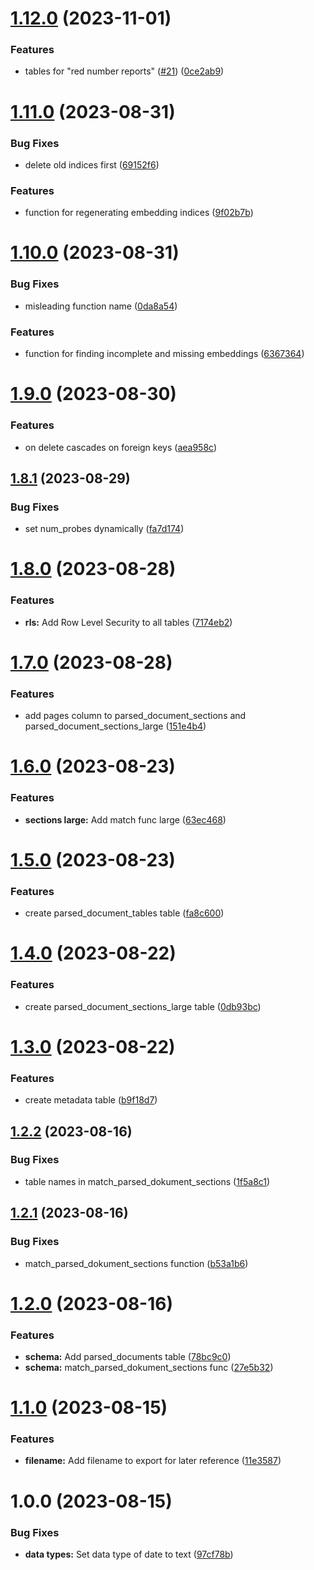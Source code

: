 # [1.12.0](https://github.com/technologiestiftung/ki-anfragen-supabase/compare/v1.11.0...v1.12.0) (2023-11-01)


### Features

* tables for "red number reports" ([#21](https://github.com/technologiestiftung/ki-anfragen-supabase/issues/21)) ([0ce2ab9](https://github.com/technologiestiftung/ki-anfragen-supabase/commit/0ce2ab958ef668c795347d39722f496afe7712d9))

# [1.11.0](https://github.com/technologiestiftung/ki-anfragen-supabase/compare/v1.10.0...v1.11.0) (2023-08-31)


### Bug Fixes

* delete old indices first ([69152f6](https://github.com/technologiestiftung/ki-anfragen-supabase/commit/69152f6472c6bddb98879d0e8aa1c0286395d8b7))


### Features

* function for regenerating embedding indices ([9f02b7b](https://github.com/technologiestiftung/ki-anfragen-supabase/commit/9f02b7b08acab1d7c458415174cc302d2f0e77f5))

# [1.10.0](https://github.com/technologiestiftung/ki-anfragen-supabase/compare/v1.9.0...v1.10.0) (2023-08-31)


### Bug Fixes

* misleading function name ([0da8a54](https://github.com/technologiestiftung/ki-anfragen-supabase/commit/0da8a5432bc7e15af315a8b1b9b0b040a0b900fb))


### Features

* function for finding incomplete and missing embeddings ([6367364](https://github.com/technologiestiftung/ki-anfragen-supabase/commit/6367364946cfffa0a7d3b6319baa0d986efa0560))

# [1.9.0](https://github.com/technologiestiftung/ki-anfragen-supabase/compare/v1.8.1...v1.9.0) (2023-08-30)


### Features

* on delete cascades on foreign keys ([aea958c](https://github.com/technologiestiftung/ki-anfragen-supabase/commit/aea958c348e98a8838816d70e632d16e2d0896e5))

## [1.8.1](https://github.com/technologiestiftung/ki-anfragen-supabase/compare/v1.8.0...v1.8.1) (2023-08-29)


### Bug Fixes

* set num_probes dynamically ([fa7d174](https://github.com/technologiestiftung/ki-anfragen-supabase/commit/fa7d174bf3fcfd90ff4fc46944631bbc55ca75b7))

# [1.8.0](https://github.com/technologiestiftung/ki-anfragen-supabase/compare/v1.7.0...v1.8.0) (2023-08-28)


### Features

* **rls:** Add Row Level Security to all tables ([7174eb2](https://github.com/technologiestiftung/ki-anfragen-supabase/commit/7174eb258277d501b99ff9706aae50a26e783efd))

# [1.7.0](https://github.com/technologiestiftung/ki-anfragen-supabase/compare/v1.6.0...v1.7.0) (2023-08-28)


### Features

* add pages column to parsed_document_sections and parsed_document_sections_large ([151e4b4](https://github.com/technologiestiftung/ki-anfragen-supabase/commit/151e4b4d23eff2f272470ec881d6ec704382741e))

# [1.6.0](https://github.com/technologiestiftung/ki-anfragen-supabase/compare/v1.5.0...v1.6.0) (2023-08-23)


### Features

* **sections large:** Add match func large ([63ec468](https://github.com/technologiestiftung/ki-anfragen-supabase/commit/63ec4685630532d49a2a6af9a25b4feb9e895d43))

# [1.5.0](https://github.com/technologiestiftung/ki-anfragen-supabase/compare/v1.4.0...v1.5.0) (2023-08-23)


### Features

* create parsed_document_tables table ([fa8c600](https://github.com/technologiestiftung/ki-anfragen-supabase/commit/fa8c600653543f300a192c8de6d74532818fcc59))

# [1.4.0](https://github.com/technologiestiftung/ki-anfragen-supabase/compare/v1.3.0...v1.4.0) (2023-08-22)


### Features

* create parsed_document_sections_large table ([0db93bc](https://github.com/technologiestiftung/ki-anfragen-supabase/commit/0db93bcb65ac447bcaa15e729d514774acdacbcf))

# [1.3.0](https://github.com/technologiestiftung/ki-anfragen-supabase/compare/v1.2.2...v1.3.0) (2023-08-22)


### Features

* create metadata table ([b9f18d7](https://github.com/technologiestiftung/ki-anfragen-supabase/commit/b9f18d71f6306826e053d6020564741f4e67f94c))

## [1.2.2](https://github.com/technologiestiftung/ki-anfragen-supabase/compare/v1.2.1...v1.2.2) (2023-08-16)


### Bug Fixes

* table names in match_parsed_dokument_sections ([1f5a8c1](https://github.com/technologiestiftung/ki-anfragen-supabase/commit/1f5a8c188f89392bf4f22b4cc409fc6bdad397f1))

## [1.2.1](https://github.com/technologiestiftung/ki-anfragen-supabase/compare/v1.2.0...v1.2.1) (2023-08-16)


### Bug Fixes

* match_parsed_dokument_sections function ([b53a1b6](https://github.com/technologiestiftung/ki-anfragen-supabase/commit/b53a1b6239b9a812f89e065ee858c5471531524c))

# [1.2.0](https://github.com/technologiestiftung/ki-anfragen-supabase/compare/v1.1.0...v1.2.0) (2023-08-16)


### Features

* **schema:** Add parsed_documents table ([78bc9c0](https://github.com/technologiestiftung/ki-anfragen-supabase/commit/78bc9c0d5320e44a1da0cfff894b8d30ae95b3b6))
* **schema:** match_parsed_dokument_sections func ([27e5b32](https://github.com/technologiestiftung/ki-anfragen-supabase/commit/27e5b32b16dc8664de37a3a9fee2329ee3c0fb40))

# [1.1.0](https://github.com/technologiestiftung/ki-anfragen-supabase/compare/v1.0.0...v1.1.0) (2023-08-15)


### Features

* **filename:** Add filename to export for later reference ([11e3587](https://github.com/technologiestiftung/ki-anfragen-supabase/commit/11e358772039d936d249867c17cb7760d5ee019d))

# 1.0.0 (2023-08-15)


### Bug Fixes

* **data types:** Set data type of date to text ([97cf78b](https://github.com/technologiestiftung/ki-anfragen-supabase/commit/97cf78b26292f5aa7a4e42b57e3db37e972602da))

